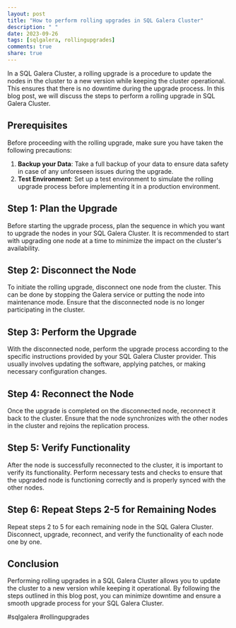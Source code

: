 ```yaml
---
layout: post
title: "How to perform rolling upgrades in SQL Galera Cluster"
description: " "
date: 2023-09-26
tags: [sqlgalera, rollingupgrades]
comments: true
share: true
---
```


In a SQL Galera Cluster, a rolling upgrade is a procedure to update the nodes in the cluster to a new version while keeping the cluster operational. This ensures that there is no downtime during the upgrade process. In this blog post, we will discuss the steps to perform a rolling upgrade in SQL Galera Cluster.

## Prerequisites
Before proceeding with the rolling upgrade, make sure you have taken the following precautions:

1. **Backup your Data**: Take a full backup of your data to ensure data safety in case of any unforeseen issues during the upgrade.
2. **Test Environment**: Set up a test environment to simulate the rolling upgrade process before implementing it in a production environment.

## Step 1: Plan the Upgrade
Before starting the upgrade process, plan the sequence in which you want to upgrade the nodes in your SQL Galera Cluster. It is recommended to start with upgrading one node at a time to minimize the impact on the cluster's availability.

## Step 2: Disconnect the Node
To initiate the rolling upgrade, disconnect one node from the cluster. This can be done by stopping the Galera service or putting the node into maintenance mode. Ensure that the disconnected node is no longer participating in the cluster.

## Step 3: Perform the Upgrade
With the disconnected node, perform the upgrade process according to the specific instructions provided by your SQL Galera Cluster provider. This usually involves updating the software, applying patches, or making necessary configuration changes.

## Step 4: Reconnect the Node
Once the upgrade is completed on the disconnected node, reconnect it back to the cluster. Ensure that the node synchronizes with the other nodes in the cluster and rejoins the replication process.

## Step 5: Verify Functionality
After the node is successfully reconnected to the cluster, it is important to verify its functionality. Perform necessary tests and checks to ensure that the upgraded node is functioning correctly and is properly synced with the other nodes.

## Step 6: Repeat Steps 2-5 for Remaining Nodes
Repeat steps 2 to 5 for each remaining node in the SQL Galera Cluster. Disconnect, upgrade, reconnect, and verify the functionality of each node one by one.

## Conclusion
Performing rolling upgrades in a SQL Galera Cluster allows you to update the cluster to a new version while keeping it operational. By following the steps outlined in this blog post, you can minimize downtime and ensure a smooth upgrade process for your SQL Galera Cluster.

#sqlgalera #rollingupgrades
